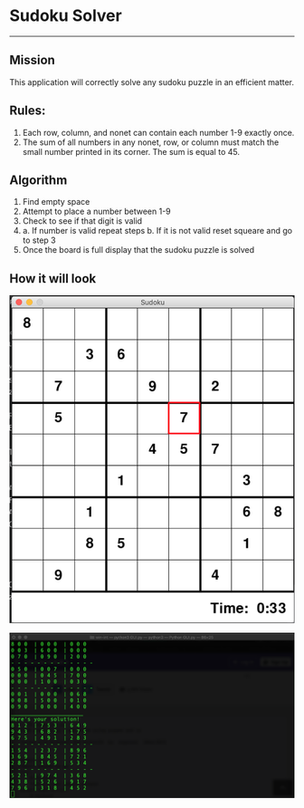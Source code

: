 # Sudoku Solver
___
## Mission
This application will correctly solve any sudoku puzzle in an efficient matter. 

## Rules:
1. Each row, column, and nonet can contain each number 1-9 exactly once.
2. The sum of all numbers in any nonet, row, or column must match the small number printed in its corner. The sum is equal to 45. 
## Algorithm
1. Find empty space
2. Attempt to place a number between 1-9 
3. Check to see if that digit is valid
4. 
    a. If number is valid repeat steps
    b. If it is not valid reset squeare and go to step 3
5. Once the board is full display that the sudoku puzzle is solved


## How it will look

![picture](/screenshots/board.png)  

![picture](/screenshots/terminal.png)  